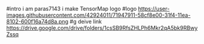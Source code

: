 #intro
i am paras7143
i make TensorMap logo
#logo
https://user-images.githubusercontent.com/42924011/71947911-58cf8e00-31f4-11ea-8102-600f16a74d8a.png
#g deive link
https://drive.google.com/drive/folders/1csSB9RfsZHLPh6Mkr2qA5bk9RBwyZssq
